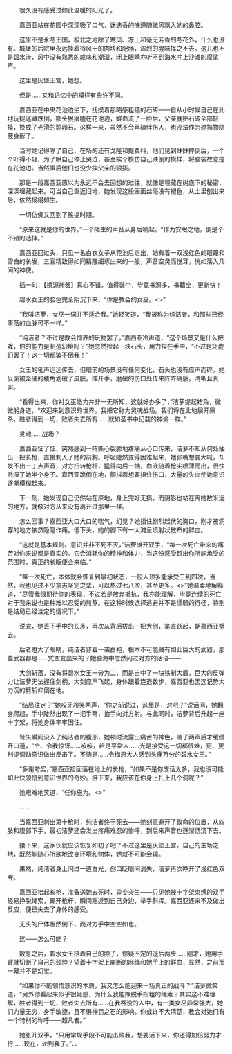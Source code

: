　　很久没有感受过如此温暖的阳光了。

　　嘉西亚站在花园中深深吸了口气，迷迭香的味道随微风飘入她的鼻腔。

　　这里不是永冬王国，极北之地除了寒风、冻土和毫无芳香的冬花外，什么也没有。城堡的后院里永远挂着待风干的肉块和肥肠，浓烈的腥味挥之不去。这儿也不是碧水港，风中没有熟悉的咸味和潮湿，闭上眼睛亦听不到海水冲上沙滩的摩挲声。

　　这里是灰堡王宫，她想。

　　但是……又和记忆中的模样有些许不同。

　　嘉西亚在中央花池边坐下，抚摸着那略感粗糙的石砖——自从小时候自己在此地玩捉迷藏跌倒，额头狠狠嗑在花池边，鲜血流了一脸后，父亲就把石砖全部敲掉，换成了光滑的鹅卵石。这样一来，虽然不会再磕绊伤人，也没法作为遮挡物隐蔽身形了。

　　当时她记得除了自己，在场的还有戈隆和提费科，他们见到妹妹摔倒后，一个个吓得不轻，为了哄自己停止哭泣，甚至挨个模仿自己跌倒的模样，将脑袋故意撞在花池边。当然事后他们也没少挨父亲的狠揍。

　　那是一段嘉西亚原以为永远不会去回想的过往，就像是埋藏在树底下的秘密，深深埋藏起来。可当自己重返旧地，她发现这段画面丝毫没有褪色，从土里刨出来后，依然栩栩如生。

　　一切仿佛又回到了孩提时期。

　　“原来这就是你的世界，”一个陌生的声音从身后响起，“作为安眠之地，倒是个不错的选择。”

　　嘉西亚回过头，只见一名白衣女子从花池后走出，她有着一双浅红色的眼瞳和雪白的长发，五官精致得如同精雕细琢出来的一般，声音空灵而悦耳，恍如落入凡间的神使。

　　插一句，【换源神器】真心不错，值得装个，毕竟书源多，书籍全，更新快！

　　碧水女王的脸色完全阴沉下来，“你是教会的女巫。<>”

　　“我叫洁萝，女巫一词并不适合我。”她轻笑道，“我被称为纯洁者，和那些已经堕落的血脉可不一样。”

　　“纯洁者？不过是教会饲养的玩物罢了，”嘉西亚冷声道，“这个场景又是什么把戏，你的能力是制造幻境吗？”她忽然捡起一块石头，用力捏在手中，“不过是场虚幻罢了！这一切都骗不倒我！”

　　女王的吼声远远传去，但眼前的场景没有任何变化，石头也没有应声而碎，她反倒被坚硬的棱角划破了皮肤。摊开手，磨破的伤口处传来阵阵痛感，清晰且真实。

　　“看得出来，你对女巫能力并非一无所知，这就好办多了，”洁萝提起裙角，微微躬身道，“欢迎来到意识的世界，我把它称为灵魂战场。我们将在此地展开厮杀，胜者得到一切，败者失去所有……就如圣书中记载的神谕一样。”

　　灵魂……战场？

　　嘉西亚怔了怔，突然感到一阵撕心裂肺地疼痛从心口传来，洁萝不知从何处抽出一把长枪，直接刺入了她的前胸。呼吸陡然变得困难起来，她张嘴想要大喊，却发不出一丁点声音，对方扭转枪杆，猛得向后一抽，血液随着枪尖喷薄而出，很快溅湿了她半个身子。嘉西亚跪倒在地，颤抖着想要捂住伤口，大量的失血使她意识逐渐模糊起来。

　　下一刻，她发现自己仍然站在原地，身上完好无损。而阴影也站在离她数米远的地方，就像对方从来没有离开过那里一样。

　　怎么回事？嘉西亚大口大口的喘气，幻觉？她捂住剧烈起伏的胸口，刚才被洞穿的地方依然隐隐作痛。低下头，她的脚下有一大滩呈喷射状散布的鲜血。

　　“这就是基本规则。意识并非不死不灭，”洁萝摊开双手，“每一次死亡带来的痛苦对你来说都是真实的。它会消耗你的精神和体力，当这份感受超出你所能承受的范围时，真正的长眠便会来临。”

　　“每一次死亡，本体就会恢复到最初状态，一般人顶多能承受三到四次，当然，我也见过不少意志坚定之辈，可以熬过七八次，甚至更多。<>”她温柔地解释道，“尽管我很期待你的表现，不过若是放弃抵抗，我亦能理解，毕竟连续的死亡对于我来说也是种难以忍受的煎熬。在这种时候选择逃避并不是懦弱的行径，特别是结局已经注定的情况下。”

　　说完，她丢下手中的长矛，再次从背后拔出一把大剑，笔直跃起，朝嘉西亚劈去。

　　后者瞪大了眼睛，纯洁者穿着一袭白袍，根本不可能藏有如此巨大的武器，那些武器都是……凭空变出来的？她脑海中忽然闪过对方的话语——

　　大剑斩落，没有将碧水女王一分为二，而是击中了一块铁制大盾，巨大的反弹力让洁萝无法握住剑柄，大剑应声飞起，身体跟着连退数步，嘉西亚也因这记势大力沉的劈斩仰倒在地。

　　“结局注定？”她咬牙冷笑两声，“你之前说过，这里是，对吧？”说话间，她翻身爬起，手中陡然出现了一把手弩，抬手向对方射。与此同时，洁萝背后升起一座十字架，将她身体牢牢困住。

　　弩矢瞬间没入了纯洁者的腹部，她顿时流露出痛苦的神色，喘了两声后才缓缓开口道，“令、令我惊讶……咳咳，若是平常人……光是接受这一切都很难，更、更别提调动意识做出反击了。不愧是……令梅恩大人感到头痛万分的碧水女王。”

　　“多谢夸奖，”嘉西亚捡回落在地上的长枪，“如果不是你废话太多，我也没可能如此快领悟到意识世界的奇妙。接下来，我应该在你身上扎上几个洞呢？”

　　她艰难地笑道，“任你施为。<>”

　　……

　　当嘉西亚刺出第十枪时，纯洁者终于死去——她刻意避开了致命的位置，从四肢和腹部下手，最初洁萝还会发出疼痛难忍的惨呼，到后来声音也逐渐低沉下去。

　　接下来，这家伙就应该恢复如初了吧？不过这里是灰堡王宫，自己的主场之地，既然能随心所欲地改变环境和物体，她就不可能会输。

　　果然，纯洁者身上闪过一道白光，创口眨眼间消失，洁萝再次睁开了浅红色双眸。

　　嘉西亚抬起长枪，准备送她去死时，异变突生——只见她被十字架束缚的双手轻易挣脱绳索，踢开枪杆，瞬间贴近到自己身边，举手斜挥。嘉西亚还来不及做出反应，便已失去了身体的感受。

　　无头的尸体轰然倒下，而对方手中空空如也。

　　这——怎么可能？

　　数息之后，碧水女王捂着自己的脖子，惊疑不定的退后两步……刚才，她用手臂就切断了自己的颈脖？望着十字架上崩断的麻绳和她手上的鲜血，显然，之前那一幕并不是幻觉。

　　“如果你不能领悟意识的本质，我又怎么能迎来一场真正的战斗？”洁萝微笑道，“另外你看起来似乎很疑惑，为什么我能挣脱手指粗的绳索？其实这不难理解，胜者得到一切，败者失去所有……在我吞没的人中，有一类女巫异常强大，她们力量无穷，身手敏捷，且不惧神罚之石的影响。你或许不大清楚，教会对她们有一个特别的称呼——超凡者。”

　　她张开双手，“只用常规手段不可能击败我，想要活下来，你还得加倍努力才行……现在，轮到我了。”、、
